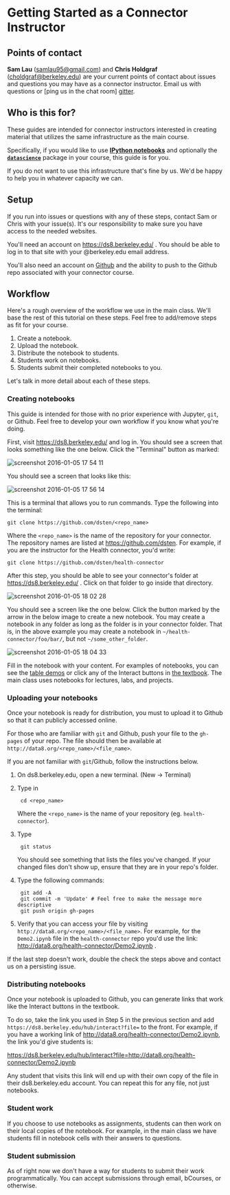 # Getting Started as a Connector Instructor

## Points of contact

**Sam Lau** (samlau95@gmail.com) and **Chris Holdgraf** (choldgraf@berkeley.edu)
are your current points of contact about issues and questions you may have
as a connector instructor. Email us with questions or [ping us in the chat room]
[gitter].

[gitter]: https://gitter.im/dsten/datascience

## Who is this for?

These guides are intended for connector instructors interested in creating
material that utilizes the same infrastructure as the main course.

Specifically, if you would like to use [**IPython notebooks**][ipython] and
optionally the [**`datascience`**][datascience] package in your course, this
guide is for you.

[ipython]: http://ipython.org/notebook.html
[datascience]: https://github.com/dsten/datascience

If you do not want to use this infrastructure that's fine by us. We'd be happy
to help you in whatever capacity we can.

## Setup

If you run into issues or questions with any of these steps, contact Sam or
Chris with your issue(s). It's our responsibility to make sure you have access
to the needed websites.

You'll need an account on https://ds8.berkeley.edu/ . You should be able to log
in to that site with your @berkeley.edu email address.

You'll also need an account on [Github][github] and the ability to push to the
Github repo associated with your connector course.

[github]: https://github.com/

## Workflow

Here's a rough overview of the workflow we use in the main class. We'll base the
rest of this tutorial on these steps. Feel free to add/remove steps as fit for
your course.

1. Create a notebook.
2. Upload the notebook.
3. Distribute the notebook to students.
4. Students work on notebooks.
5. Students submit their completed notebooks to you.

[dsten]: https://github.com/dsten
[interact]: http://data8.org/text/1_data.html#example-plotting-the-classics

Let's talk in more detail about each of these steps.

### Creating notebooks

This guide is intended for those with no prior experience with Jupyter, `git`,
or Github. Feel free to develop your own workflow if you know what you're doing.

First, visit https://ds8.berkeley.edu/ and log in. You should see a screen that
looks something like the one below. Click the "Terminal" button as marked:

![screenshot 2016-01-05 17 54 11](https://cloud.githubusercontent.com/assets/2468904/12132922/70ea3a22-b3d5-11e5-983a-6cd2aae3b10f.png)

You should see a screen that looks like this:

![screenshot 2016-01-05 17 56 14](https://cloud.githubusercontent.com/assets/2468904/12132944/a2dfd758-b3d5-11e5-920b-14b622d4efec.png)

This is a terminal that allows you to run commands. Type the following into the
terminal:

    git clone https://github.com/dsten/<repo_name>

Where the `<repo_name>` is the name of the repository for your connector. The
repository names are listed at https://github.com/dsten. For example, if you are
the instructor for the Health connector, you'd write:

    git clone https://github.com/dsten/health-connector

After this step, you should be able to see your connector's folder at
https://ds8.berkeley.edu/ . Click on that folder to go inside that directory.

![screenshot 2016-01-05 18 02 28](https://cloud.githubusercontent.com/assets/2468904/12133071/a1a3be9e-b3d6-11e5-9efa-74cffcaba1e0.png)

You should see a screen like the one below. Click the button marked by the arrow
in the below image to create a new notebook. You may create a notebook in any
folder as long as the folder is in your connector folder. That is, in the
above example you may create a notebook in `~/health-connector/foo/bar/`, but
not `~/some_other_folder`.

![screenshot 2016-01-05 18 04 33](https://cloud.githubusercontent.com/assets/2468904/12133094/d7786e98-b3d6-11e5-8118-3a82bec33492.png)

Fill in the notebook with your content. For examples of notebooks, you can see
the [table demos][demos] or click any of the Interact buttons in [the
textbook][textbook]. The main class uses notebooks for lectures, labs, and
projects.

[demos]: https://github.com/deculler/TableDemos
[textbook]: http://data8.org/text/

### Uploading your notebooks

Once your notebook is ready for distribution, you must to upload it to Github so
that it can publicly accessed online.

For those who are familiar with `git` and Github, push your file to the `gh-pages`
of your repo. The file should then be available at
`http://data8.org/<repo_name>/<file_name>`.

If you are not familiar with `git`/Github, follow the instructions below.

1. On ds8.berkeley.edu, open a new terminal. (New -> Terminal)
2. Type in

        cd <repo_name>

    Where the `<repo_name>` is the name of your repository (eg.
    `health-connector`).

3. Type

        git status

    You should see something that lists the files you've changed. If your
    changed files don't show up, ensure that they are in your repo's folder.

4. Type the following commands:

        git add -A
        git commit -m 'Update' # Feel free to make the message more descriptive
        git push origin gh-pages

5. Verify that you can access your file by visiting
`http://data8.org/<repo_name>/<file_name>`. For example, for the `Demo2.ipynb`
file in the `health-connector` repo you'd use the link:
http://data8.org/health-connector/Demo2.ipynb .

If the last step doesn't work, double the check the steps above and contact us
on a persisting issue.

### Distributing notebooks

Once your notebook is uploaded to Github, you can generate links that work like
the Interact buttons in the textbook.

To do so, take the link you used in Step 5 in the previous section and add
`https://ds8.berkeley.edu/hub/interact?file=` to the front. For example, if you
have a working link of http://data8.org/health-connector/Demo2.ipynb, the link
you'd give students is:

https://ds8.berkeley.edu/hub/interact?file=http://data8.org/health-connector/Demo2.ipynb

Any student that visits this link will end up with their own copy of the file in
their ds8.berkeley.edu account. You can repeat this for any file, not just
notebooks.

### Student work

If you choose to use notebooks as assignments, students can then work on their
local copies of the notebook. For example, in the main class we have students
fill in notebook cells with their answers to questions.

### Student submission

As of right now we don't have a way for students to submit their work
programmatically. You can accept submissions through email, bCourses, or
otherwise.
